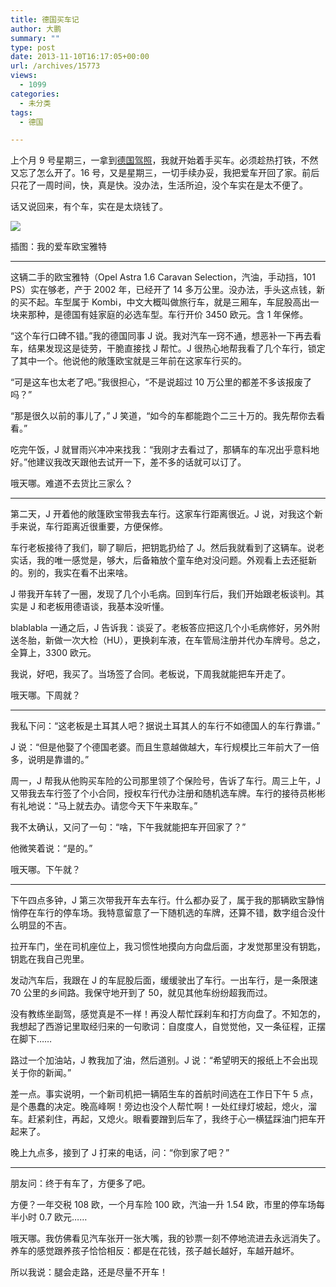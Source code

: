 ```yaml
---
title: 德国买车记
author: 大鹏
summary: ""
type: post
date: 2013-11-10T16:17:05+00:00
url: /archives/15773
views:
  - 1099
categories:
  - 未分类
tags:
  - 德国

---
```

<!--:zh-->

上个月 9 号星期三，一拿到[德国驾照][1]，我就开始着手买车。必须趁热打铁，不然又忘了怎么开了。16 号，又是星期三，一切手续办妥，我把爱车开回了家。前后只花了一周时间，快，真是快。没办法，生活所迫，没个车实在是太不便了。

话又说回来，有个车，实在是太烧钱了。

![][2]

插图：我的爱车欧宝雅特

<!--:-->

<!--more-->

<!--:zh-->

* * *

这辆二手的欧宝雅特（Opel Astra 1.6 Caravan Selection，汽油，手动挡，101 PS）实在够老，产于 2002 年，已经开了 14 多万公里。没办法，手头这点钱，新的买不起。车型属于 Kombi，中文大概叫做旅行车，就是三厢车，车屁股高出一块来那种，是德国有娃家庭的必选车型。车行开价 3450 欧元。含 1 年保修。

“这个车行口碑不错。”我的德国同事 J 说。我对汽车一窍不通，想恶补一下再去看车，结果发现这是徒劳，干脆直接找 J 帮忙。J 很热心地帮我看了几个车行，锁定了其中一个。他说他的敞篷欧宝就是三年前在这家车行买的。

“可是这车也太老了吧。”我很担心，“不是说超过 10 万公里的都差不多该报废了吗？”

“那是很久以前的事儿了，” J 笑道，“如今的车都能跑个二三十万的。我先帮你去看看。”

吃完午饭，J 就冒雨兴冲冲来找我：“我刚才去看过了，那辆车的车况出乎意料地好。”他建议我改天跟他去试开一下，差不多的话就可以订了。

哦天哪。难道不去货比三家么？

* * *

第二天，J 开着他的敞篷欧宝带我去车行。这家车行距离很近。J 说，对我这个新手来说，车行距离近很重要，方便保修。

车行老板接待了我们，聊了聊后，把钥匙扔给了 J。然后我就看到了这辆车。说老实话，我的唯一感觉是，够大，后备箱放个童车绝对没问题。外观看上去还挺新的。别的，我实在看不出来啥。

J 带我开车转了一圈，发现了几个小毛病。回到车行后，我们开始跟老板谈判。其实是 J 和老板用德语谈，我基本没听懂。

blablabla 一通之后，J 告诉我：谈妥了。老板答应把这几个小毛病修好，另外附送冬胎，新做一次大检（HU），更换刹车液，在车管局注册并代办车牌号。总之，全算上，3300 欧元。

我说，好吧，我买了。当场签了合同。老板说，下周我就能把车开走了。

哦天哪。下周就？

* * *

我私下问：“这老板是土耳其人吧？据说土耳其人的车行不如德国人的车行靠谱。”

J 说：“但是他娶了个德国老婆。而且生意越做越大，车行规模比三年前大了一倍多，说明是靠谱的。”

周一，J 帮我从他购买车险的公司那里领了个保险号，告诉了车行。周三上午，J 又带我去车行签了个小合同，授权车行代办注册和随机选车牌。车行的接待员彬彬有礼地说：“马上就去办。请您今天下午来取车。”

我不太确认，又问了一句：“啥，下午我就能把车开回家了？”

他微笑着说：“是的。”

哦天哪。下午就？

* * *

下午四点多钟，J 第三次带我开车去车行。什么都办妥了，属于我的那辆欧宝静悄悄停在车行的停车场。我特意留意了一下随机选的车牌，还算不错，数字组合没什么明显的不吉。

拉开车门，坐在司机座位上，我习惯性地摸向方向盘后面，才发觉那里没有钥匙，钥匙在我自己兜里。

发动汽车后，我跟在 J 的车屁股后面，缓缓驶出了车行。一出车行，是一条限速 70 公里的乡间路。我保守地开到了 50，就见其他车纷纷超我而过。

没有教练坐副驾，感觉真是不一样！再没人帮忙踩刹车和打方向盘了。不知怎的，我想起了西游记里取经归来的一句歌词：自度度人，自觉觉他，又一条征程，正摆在脚下……

路过一个加油站，J 教我加了油，然后道别。J 说：“希望明天的报纸上不会出现关于你的新闻。”

差一点。事实说明，一个新司机把一辆陌生车的首航时间选在工作日下午 5 点，是个愚蠢的决定。晚高峰啊！旁边也没个人帮忙啊！一处红绿灯坡起，熄火，溜车。赶紧刹住，再起，又熄火。眼看要蹭到后车了，我终于心一横猛踩油门把车开起来了。

晚上九点多，接到了 J 打来的电话，问：“你到家了吧？”

* * *

朋友问：终于有车了，方便多了吧。

方便？一年交税 108 欧，一个月车险 100 欧，汽油一升 1.54 欧，市里的停车场每半小时 0.7 欧元……

哦天哪。我仿佛看见汽车张开一张大嘴，我的钞票一刻不停地流进去永远消失了。养车的感觉跟养孩子恰恰相反：都是在花钱，孩子越长越好，车越开越坏。

所以我说：腿会走路，还是尽量不开车！

<!--:-->

 [1]: http://dapengde.com/2013-10-10-%e5%9c%a8%e5%be%b7%e5%9b%bd%e8%80%83%e9%a9%be%e7%85%a7%ef%bc%88%e4%b8%8b%ef%bc%89/
 [2]: https://qg5vba.dm2301.livefilestore.com/y2pphjMozKTdhj2ZZd9iwHhqSRfNojLEOLL64VRIYXsxAvE-k-TvbCQKdYaDiSypigPrHAWmtemidimJ_JkEUFDtZ4kgAmixyKFT8kLuyB5cdo/2013-11-09_opel.jpg
